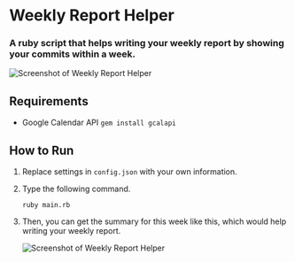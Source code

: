 Weekly Report Helper
====================

### A ruby script that helps writing your weekly report by showing your commits within a week.

![Screenshot of Weekly Report Helper](http://dl.dropbox.com/u/2819285/wrh_ss.png)

## Requirements

- Google Calendar API `gem install gcalapi`

## How to Run

1. Replace settings in `config.json` with your own information.

2. Type the following command.

   `ruby main.rb`

3. Then, you can get the summary for this week like this, which would help writing your weekly report.

   ![Screenshot of Weekly Report Helper](http://dl.dropbox.com/u/2819285/wrh_ss.png)
